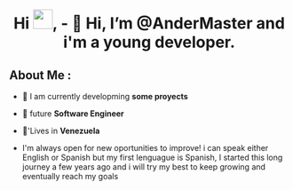 <h1 align="center">Hi <img src="https://media.giphy.com/media/hvRJCLFzcasrR4ia7z/giphy.gif" width="35">, - 👋 Hi, I’m @AnderMaster and i'm a young developer.
</h1>


## About Me :

- 🏢 I am currently developming **some proyects**
- 🏢 future **Software Engineer** 
- 🏡'Lives in **Venezuela**

- I'm always open for new oportunities to improve! i can speak either English or Spanish but my first lenguague is Spanish, I started this long journey a few years ago and i will try my best to keep growing and eventually reach my goals

